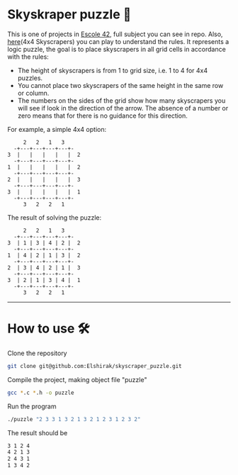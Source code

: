 # Skyskraper puzzle :jigsaw:

  This is one of projects in [Escole 42](https://www.42network.org/), full subject you can see in repo. Also, [here](https://www.puzzle-skyscrapers.com/)(4x4 Skyscrapers)
you can play to understand the rules.
  It represents a logic puzzle, the goal is to place skyscrapers in all grid cells in accordance with the rules:

- The height of skyscrapers is from 1 to grid size, i.e. 1 to 4 for 4x4 puzzles.
- You cannot place two skyscrapers of the same height in the same row or column.
- The numbers on the sides of the grid show how many skyscrapers you will see if look in the direction of the arrow. The absence of a number or zero means that for
there is no guidance for this direction.

For example, a simple 4x4 option:

```
     2   2   1   3
  -+---+---+---+---+-
3  |   |   |   |   |  2
  -+---+---+---+---+-
1  |   |   |   |   |  2
  -+---+---+---+---+-
2  |   |   |   |   |  3
  -+---+---+---+---+-
3  |   |   |   |   |  1
  -+---+---+---+---+-
     3   2   2   1
```

The result of solving the puzzle:

```
     2   2   1   3
  -+---+---+---+---+-
3  | 1 | 3 | 4 | 2 |  2
  -+---+---+---+---+-
1  | 4 | 2 | 1 | 3 |  2
  -+---+---+---+---+-
2  | 3 | 4 | 2 | 1 |  3
  -+---+---+---+---+-
3  | 2 | 1 | 3 | 4 |  1
  -+---+---+---+---+-
     3   2   2   1
```
***

# How to use :hammer_and_wrench:

Clone the repository
```bash
git clone git@github.com:Elshirak/skyscraper_puzzle.git
```
Compile the project, making object file "puzzle"
```bash
gcc *.c *.h -o puzzle
```
Run the program
```bash
./puzzle "2 3 3 1 3 2 1 3 2 1 2 3 1 2 3 2"
```
The result should be
```bash
3 1 2 4
4 2 1 3
2 4 3 1
1 3 4 2
```








